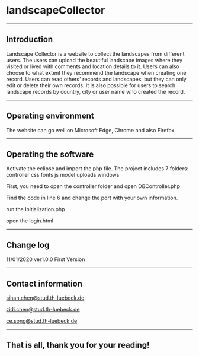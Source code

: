 # landscapeCollector
------------------------------------------------------------
## Introduction
Landscape Collector is a website to collect the landscapes from different users. 
The users can upload the beautiful landscape images where they visited or lived with comments and location details to it.
Users can also choose to what extent they recommend the landscape when creating one record. 
Users can read others' records and landscapes, but they can only edit or delete their own records. 
It is also possible for users to search landscape records by country, city or user name who created the record. 

------------------------------------------------------------
## Operating environment
The website can go well on Microsoft Edge, Chrome and also Firefox.

------------------------------------------------------------
## Operating the software
Activate the eclipse and import the php file.
The project includes 7 folders:
controller
css
fonts
js
model
uploads
windows

First, you need to open the controller folder and open DBController.php

Find the code in line 6 and change the port with your own information.

run the Initialization.php

open the login.html

------------------------------------------------------------
## Change log
11/01/2020 ver1.0.0 First Version

------------------------------------------------------------
## Contact information

sihan.chen@stud.th-luebeck.de

zidi.chen@stud.th-luebeck.de

ce.song@stud.th-luebeck.de

------------------------------------------------------------
## That is all, thank you for your reading!